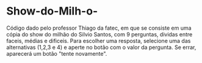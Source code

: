 # Show-do-Milh-o-
Código dado pelo professor Thiago da fatec, em que se consiste em uma cópia do show do milhão do Silvio Santos, com 9 perguntas, dividas entre faceis, médias e dificeis. Para escolher uma resposta, selecione uma das alternativas (1,2,3 e 4) e aperte no botão com o valor da pergunta. Se errar, aparecerá um botão "tente novamente".
